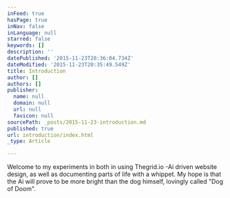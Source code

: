 ```yaml
---
inFeed: true
hasPage: true
inNav: false
inLanguage: null
starred: false
keywords: []
description: ''
datePublished: '2015-11-23T20:36:04.734Z'
dateModified: '2015-11-23T20:35:49.549Z'
title: Introduction
author: []
authors: []
publisher:
  name: null
  domain: null
  url: null
  favicon: null
sourcePath: _posts/2015-11-23-introduction.md
published: true
url: introduction/index.html
_type: Article

---
```

Welcome to my experiments in both in using Thegrid.io -Ai driven website design, as well as documenting parts of life with a whippet. My hope is that the Ai will prove to be more bright than the dog himself, lovingly called "Dog of Doom".